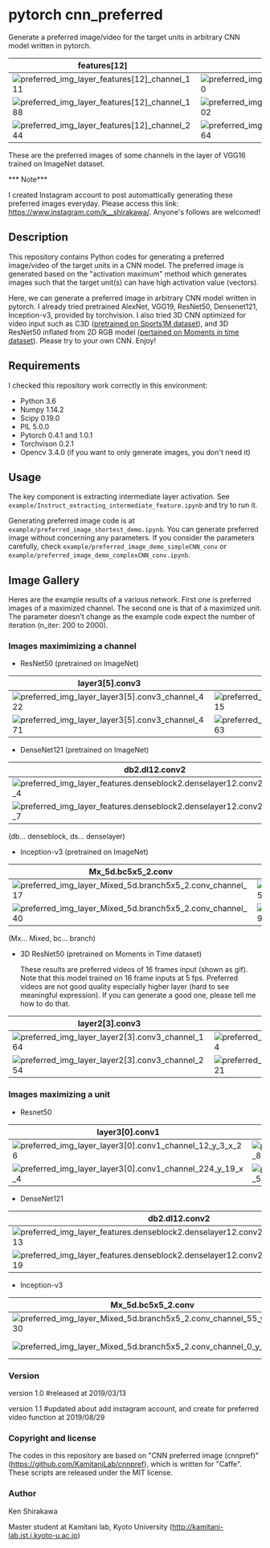 # pytorch cnn_preferred

  Generate a preferred image/video for the target units in arbitrary CNN model written in pytorch.

| features[12]                                                 | features[14]                                                 | features[17]                                                 | features[21]                                                 |                         features[28]                         | classifier[6]                                                |
| ------------------------------------------------------------ | ------------------------------------------------------------ | ------------------------------------------------------------ | ------------------------------------------------------------ | :----------------------------------------------------------: | ------------------------------------------------------------ |
| ![preferred_img_layer_features[12]_channel_111](image_gallery/preferred_img_layer_features[12]_channel_111.jpg) | ![preferred_img_layer_features[14]_channel_10](image_gallery/preferred_img_layer_features[14]_channel_10.jpg) | ![preferred_img_layer_features[17]_channel_174](image_gallery/preferred_img_layer_features[17]_channel_174.jpg) | ![preferred_img_layer_features[21]_channel_95](image_gallery/preferred_img_layer_features[21]_channel_95.jpg) | ![preferred_img_layer_features[28]_channel_5](image_gallery/preferred_img_layer_features[28]_channel_5.jpg) | ![preferred_img_layer_classifier[6]_channel_168](image_gallery/preferred_img_layer_classifier[6]_channel_168.jpg) |
| ![preferred_img_layer_features[12]_channel_188](image_gallery/preferred_img_layer_features[12]_channel_188.jpg) | ![preferred_img_layer_features[14]_channel_102](image_gallery/preferred_img_layer_features[14]_channel_102.jpg) | ![preferred_img_layer_features[17]_channel_260](image_gallery/preferred_img_layer_features[17]_channel_260.jpg) | ![preferred_img_layer_features[21]_channel_183](image_gallery/preferred_img_layer_features[21]_channel_183.jpg) | ![preferred_img_layer_features[28]_channel_311](image_gallery/preferred_img_layer_features[28]_channel_311.jpg) | ![preferred_img_layer_classifier[6]_channel_410](image_gallery/preferred_img_layer_classifier[6]_channel_410.jpg) |
| ![preferred_img_layer_features[12]_channel_244](image_gallery/preferred_img_layer_features[12]_channel_244.jpg) | ![preferred_img_layer_features[14]_channel_164](image_gallery/preferred_img_layer_features[14]_channel_164.jpg) | ![preferred_img_layer_features[17]_channel_362](image_gallery/preferred_img_layer_features[17]_channel_362.jpg) | ![preferred_img_layer_features[21]_channel_406](image_gallery/preferred_img_layer_features[21]_channel_406.jpg) | ![preferred_img_layer_features[28]_channel_427](image_gallery/preferred_img_layer_features[28]_channel_427.jpg) | ![preferred_img_layer_classifier[6]_channel_601](image_gallery/preferred_img_layer_classifier[6]_channel_601.jpg) |

These are the preferred images of some channels in the layer of VGG16 trained on ImageNet dataset.



*** Note***

I created Instagram account to post automattically generating these preferred images everyday. Please access this link:  https://www.instagram.com/k__shirakawa/. Anyone's follows are welcomed!

## Description

  This repository contains Python codes for generating a preferred image/video of the target units in a CNN model. The preferred image is generated based on the "activation maximum" method which generates images such that the target unit(s) can have high activation value (vectors).

  Here, we can generate a preferred image in arbitrary CNN model written in pytorch. I already tried pretrained AlexNet, VGG19, ResNet50, Densenet121, Inception-v3, provided by torchvision. I also tried 3D CNN optimized for video input such as C3D ([pretrained on Sports1M dataset](https://github.com/DavideA/c3d-pytorch)), and 3D ResNet50 inflated from 2D RGB model  ([pertained on Moments in time dataset](https://github.com/metalbubble/moments_models )). Please try to your own CNN. Enjoy!

## Requirements

I checked this repository work correctly in this environment:

- Python 3.6
- Numpy 1.14.2
- Scipy 0.19.0
- PIL 5.0.0
- Pytorch 0.4.1 and 1.0.1
- Torchvison 0.2.1
- Opencv 3.4.0 (if you want to only generate images, you don't need it)

## Usage

The key component is extracting intermediate layer activation. See `example/Instruct_extracting_intermediate_feature.ipynb` and try to run it.

Generating preferred image code is at `example/preferred_image_shortest_demo.ipynb`. You can generate preferred image without concerning any parameters. If you consider the parameters carefully, check `example/preferred_image_demo_simpleCNN_conv` or `example/preferred_image_demo_complexCNN_conv.ipynb`.



## Image Gallery

Heres are the example results of a various network. First one is preferred images of a maximized channel. The second one is that of a maximized unit. The parameter doesn't change as the example code expect the number of iteration (n_iter: 200 to 2000).

### Images maximimizing a channel

- ResNet50 (pretrained on ImageNet)

| layer3[5].conv3                                              | layer4[0].conv1                                              | layer4[2].conv3                                              | fc                                                           |
| ------------------------------------------------------------ | ------------------------------------------------------------ | ------------------------------------------------------------ | ------------------------------------------------------------ |
| ![preferred_img_layer_layer3[5].conv3_channel_422](image_gallery/preferred_img_layer_layer3[5].conv3_channel_422.jpg) | ![preferred_img_layer_layer4[0].conv1_channel_315](image_gallery/preferred_img_layer_layer4[0].conv1_channel_315.jpg) | ![preferred_img_layer_layer4[2].conv3_channel_1192](image_gallery/preferred_img_layer_layer4[2].conv3_channel_1192.jpg) | ![preferred_img_layer_fc_channel_244](image_gallery/preferred_img_layer_fc_channel_244.jpg) |
| ![preferred_img_layer_layer3[5].conv3_channel_471](image_gallery/preferred_img_layer_layer3[5].conv3_channel_471.jpg) | ![preferred_img_layer_layer4[0].conv1_channel_363](image_gallery/preferred_img_layer_layer4[0].conv1_channel_363.jpg) | ![preferred_img_layer_layer4[2].conv3_channel_1305](image_gallery/preferred_img_layer_layer4[2].conv3_channel_1305.jpg) | ![preferred_img_layer_fc_channel_931](image_gallery/preferred_img_layer_fc_channel_931.jpg) |



- DenseNet121 (pretrained on ImageNet)

| db2.dl12.conv2                                               | db3.dl16.conv2                                               | db4.dl16.conv2                                               | classifier                                                   |
| ------------------------------------------------------------ | ------------------------------------------------------------ | ------------------------------------------------------------ | ------------------------------------------------------------ |
| ![preferred_img_layer_features.denseblock2.denselayer12.conv2_channel_4](image_gallery/preferred_img_layer_features.denseblock2.denselayer12.conv2_channel_4.jpg) | ![preferred_img_layer_features.denseblock3.denselayer16.conv2_channel_6](image_gallery/preferred_img_layer_features.denseblock3.denselayer16.conv2_channel_6.jpg) | ![preferred_img_layer_features.denseblock4.denselayer16.conv2_channel_24](image_gallery/preferred_img_layer_features.denseblock4.denselayer16.conv2_channel_24.jpg) | ![preferred_img_layer_classifier_channel_637](image_gallery/preferred_img_layer_classifier_channel_637.jpg) |
| ![preferred_img_layer_features.denseblock2.denselayer12.conv2_channel_7](image_gallery/preferred_img_layer_features.denseblock2.denselayer12.conv2_channel_7.jpg) | ![preferred_img_layer_features.denseblock3.denselayer16.conv2_channel_25](image_gallery/preferred_img_layer_features.denseblock3.denselayer16.conv2_channel_25.jpg) | ![preferred_img_layer_features.denseblock4.denselayer16.conv2_channel_26](image_gallery/preferred_img_layer_features.denseblock4.denselayer16.conv2_channel_26.jpg) | ![preferred_img_layer_classifier_channel_225](image_gallery/preferred_img_layer_classifier_channel_225.jpg) |

(db… denseblock, ds… denselayer)

- Inception-v3 (pretrained on ImageNet)

| Mx_5d.bc5x5_2.conv                                           | Mx_6a_bc3x3dbl_3.conv                                        | Mx_7b_bc_pool                                                | fc                                                           |
| ------------------------------------------------------------ | ------------------------------------------------------------ | ------------------------------------------------------------ | ------------------------------------------------------------ |
| ![preferred_img_layer_Mixed_5d.branch5x5_2.conv_channel_17](image_gallery/preferred_img_layer_Mixed_5d.branch5x5_2.conv_channel_17.jpg) | ![preferred_img_layer_Mixed_6a.branch3x3dbl_3.conv_channel_59](image_gallery/preferred_img_layer_Mixed_6a.branch3x3dbl_3.conv_channel_59.jpg) | ![preferred_img_layer_Mixed_7b.branch_pool.conv_channel_127](image_gallery/preferred_img_layer_Mixed_7b.branch_pool.conv_channel_127.jpg) | ![preferred_img_layer_fc_channel_179](image_gallery/preferred_img_layer_fc_channel_179.jpg) |
| ![preferred_img_layer_Mixed_5d.branch5x5_2.conv_channel_40](image_gallery/preferred_img_layer_Mixed_5d.branch5x5_2.conv_channel_40.jpg) | ![preferred_img_layer_Mixed_6a.branch3x3dbl_3.conv_channel_92](image_gallery/preferred_img_layer_Mixed_6a.branch3x3dbl_3.conv_channel_92.jpg) | ![preferred_img_layer_Mixed_7b.branch_pool.conv_channel_74](image_gallery/preferred_img_layer_Mixed_7b.branch_pool.conv_channel_74.jpg) | ![preferred_img_layer_fc_channel_448](image_gallery/preferred_img_layer_fc_channel_448.jpg) |

(Mx… Mixed, bc… branch)

- 3D ResNet50 (pretrained on Moments in Time dataset)

  These results are preferred videos of 16 frames input (shown as gif). Note that this model trained on 16 frame inputs at 5 fps. Preferred videos are not good quality especially higher layer (hard to see meaningful expression). If you can generate a good one, please tell me how to do that.

| layer2[3].conv3                                              | layer3[5].conv3                                              | layer4[2].conv3                                              | fc (last_linear)                                             |
| ------------------------------------------------------------ | ------------------------------------------------------------ | ------------------------------------------------------------ | ------------------------------------------------------------ |
| ![preferred_img_layer_layer2[3].conv3_channel_164](image_gallery/preferred_img_layer_layer2[3].conv3_channel_164.gif) | ![preferred_img_layer_layer3[5].conv3_channel_354](image_gallery/preferred_img_layer_layer3[5].conv3_channel_354.gif) | ![preferred_img_layer_layer4[2].conv3_channel_1037](image_gallery/preferred_img_layer_layer4[2].conv3_channel_1037.gif) | ![preferred_img_layer_last_linear_channel_66](image_gallery/preferred_img_layer_last_linear_channel_66.gif) |
| ![preferred_img_layer_layer2[3].conv3_channel_254](image_gallery/preferred_img_layer_layer2[3].conv3_channel_254.gif) | ![preferred_img_layer_layer3[5].conv3_channel_1021](image_gallery/preferred_img_layer_layer3[5].conv3_channel_1021.gif) | ![preferred_img_layer_layer4[2].conv3_channel_1562](image_gallery/preferred_img_layer_layer4[2].conv3_channel_1562.gif) | ![preferred_img_layer_last_linear_channel_206](image_gallery/preferred_img_layer_last_linear_channel_206.gif) |



### Images maximizing a unit

- Resnet50

| layer3[0].conv1                                              | layer3[5].conv3                                              | layer4[2].conv3                                              |
| ------------------------------------------------------------ | ------------------------------------------------------------ | ------------------------------------------------------------ |
| ![preferred_img_layer_layer3[0].conv1_channel_12_y_3_x_26](image_gallery/preferred_img_layer_layer3[0].conv1_channel_12_y_3_x_26.jpg) | ![preferred_img_layer_layer3[5].conv3_channel_956_y_5_x_8](image_gallery/preferred_img_layer_layer3[5].conv3_channel_956_y_5_x_8.jpg) | ![preferred_img_layer_layer4[2].conv3_channel_1151_y_6_x_3](image_gallery/preferred_img_layer_layer4[2].conv3_channel_1151_y_6_x_3.jpg) |
| ![preferred_img_layer_layer3[0].conv1_channel_224_y_19_x_4](image_gallery/preferred_img_layer_layer3[0].conv1_channel_224_y_19_x_4.jpg) | ![preferred_img_layer_layer3[5].conv3_channel_543_y_9_x_5](image_gallery/preferred_img_layer_layer3[5].conv3_channel_543_y_9_x_5.jpg) | ![preferred_img_layer_layer4[2].conv3_channel_234_y_2_x_1](image_gallery/preferred_img_layer_layer4[2].conv3_channel_234_y_2_x_1.jpg) |



- DenseNet121

| db2.dl12.conv2                                               | db3.dl16.conv2                                               | db4.dl16.conv2                                               |
| ------------------------------------------------------------ | ------------------------------------------------------------ | ------------------------------------------------------------ |
| ![preferred_img_layer_features.denseblock2.denselayer12.conv2_channel_10_y_23_x_13](image_gallery/preferred_img_layer_features.denseblock2.denselayer12.conv2_channel_10_y_23_x_13.jpg) | ![preferred_img_layer_features.denseblock3.denselayer16.conv2_channel_21_y_9_x_6](image_gallery/preferred_img_layer_features.denseblock3.denselayer16.conv2_channel_21_y_9_x_6.jpg) | ![preferred_img_layer_features.denseblock4.denselayer16.conv2_channel_11_y_2_x_2](image_gallery/preferred_img_layer_features.denseblock4.denselayer16.conv2_channel_11_y_2_x_2.jpg) |
| ![preferred_img_layer_features.denseblock2.denselayer12.conv2_channel_18_y_21_x_19](image_gallery/preferred_img_layer_features.denseblock2.denselayer12.conv2_channel_18_y_21_x_19.jpg) | ![preferred_img_layer_features.denseblock3.denselayer16.conv2_channel_9_y_5_x_10](image_gallery/preferred_img_layer_features.denseblock3.denselayer16.conv2_channel_9_y_5_x_10.jpg) | ![preferred_img_layer_features.denseblock4.denselayer16.conv2_channel_14_y_1_x_3](image_gallery/preferred_img_layer_features.denseblock4.denselayer16.conv2_channel_14_y_1_x_3.jpg) |



- Inception-v3

| Mx_5d.bc5x5_2.conv                                           | Mx_6a_bc3x3dbl_3.conv                                        | Mx_7b_bc_pool                                                |
| ------------------------------------------------------------ | ------------------------------------------------------------ | ------------------------------------------------------------ |
| ![preferred_img_layer_Mixed_5d.branch5x5_2.conv_channel_55_y_19_x_30](image_gallery/preferred_img_layer_Mixed_5d.branch5x5_2.conv_channel_55_y_19_x_30.jpg) | ![preferred_img_layer_Mixed_6a.branch3x3dbl_3.conv_channel_14_y_9_x_6](image_gallery/preferred_img_layer_Mixed_6a.branch3x3dbl_3.conv_channel_14_y_9_x_6.jpg) | ![preferred_img_layer_Mixed_7b.branch_pool.conv_channel_26_y_5_x_4](image_gallery/preferred_img_layer_Mixed_7b.branch_pool.conv_channel_26_y_5_x_4.jpg) |
| ![preferred_img_layer_Mixed_5d.branch5x5_2.conv_channel_0_y_21_x_4](image_gallery/preferred_img_layer_Mixed_5d.branch5x5_2.conv_channel_0_y_21_x_4.jpg) | ![preferred_img_layer_Mixed_6a.branch3x3dbl_3.conv_channel_25_y_10_x_13](image_gallery/preferred_img_layer_Mixed_6a.branch3x3dbl_3.conv_channel_25_y_10_x_13.jpg) | ![preferred_img_layer_Mixed_7b.branch_pool.conv_channel_149_y_5_x_3](image_gallery/preferred_img_layer_Mixed_7b.branch_pool.conv_channel_149_y_5_x_3.jpg) |

### Version

version 1.0 #released at 2019/03/13

version 1.1 #updated about add instagram account, and create for preferred video function at 2019/08/29

### Copyright and license

The codes in this repository are based on "CNN preferred image (cnnpref)" (https://github.com/KamitaniLab/cnnpref), which is written for "Caffe". These scripts are released under the MIT license.

### Author

Ken Shirakawa

Master student at Kamitani lab, Kyoto University (http://kamitani-lab.ist.i.kyoto-u.ac.jp)







